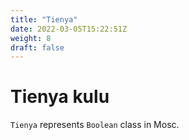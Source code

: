```yaml
---
title: "Tienya"
date: 2022-03-05T15:22:51Z
weight: 8
draft: false
---
```


# Tienya kulu
`Tienya` represents `Boolean` class in Mosc.
